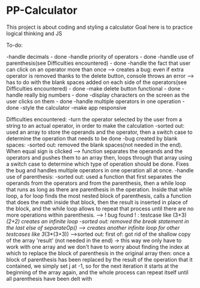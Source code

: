 # PP-Calculator

This project is about coding and styling a calculator
Goal here is to practice logical thinking and JS

To-do:

-handle decimals - done
-handle priority of operators - done
-handle use of parenthesis(see Difficulties encountered) - done
-handle the fact that user can click on an operator more than once 
        --> creates a bug: even if extra operator is removed thanks to the delete button, console throws an error --> has to do with the blank spaces added on each side of the operators(see Difficulties encountered) - done 
-make delete button functional - done
-handle really big numbers - done
-display characters on the screen as the user clicks on them - done
-handle multiple operators in one operation - done
-style the calculator
-make app responsive


Difficulties encountered:
    -turn the operator selected by the user from a string to an actual operator, in order to make the calculation
        -sorted out: used an array to store the operands and the operator, then a switch case 
                     to determine the operation that needs to be done
    -bug created by blank spaces:
        -sorted out: removed the blank spaces(not needed in the end). When equal sign is clicked --> function separates the operands and the operators and pushes them to an array then, loops through that array using a switch case to determine which type of operation should be done. Fixes the bug and handles multiple operators in one operation all at once.
    -handle use of parenthesis:
        -sorted out: used a function that first separates the operands from the operators and from the parenthesis, then a while loop that runs as long as there are parenthesis in the operation. Inside that while loop, a for loop finds the most nested block of parenthesis, calls a function that does the math inside that block, then the result is inserted in place of the block, and the while loop allows to repeat that process until there are no more operations within parenthesis.
            --> ! bug found ! : testcase like (3+3)*(2+2) creates an infinite loop
                    -sorted out: removed the break statement in the last else of separateOp()
                        --> creates another infinite loop for other testcases like 3*(3*(3+3))
                            -->sorted out: first of: got rid of the shallow copy of the array 'result' (not needed in the end) -> this way we only have to work with one array and we don't have to worry about finding the index at which to replace the block of parenthesis in the original array
                                           then: once a block of parenthesis has been replaced by the result of the
                            operation that it contained, we simply set j at -1, so for the next iteration it starts at the beginning of the array again, and the whole process can repeat itself until all parenthesis have been delt with